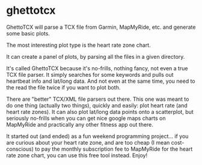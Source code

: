 # ghettotcx

GhettoTCX will parse a TCX file from Garmin, MapMyRide, etc.
and generate some basic plots.

The most interesting plot type is the heart rate zone chart.

It can create a panel of plots, by parsing all the files in a
given directory.


It's called GhettoTCX because it's no-frills, nothing fancy, not even a true
TCX file parser. It simply searches for some keywords and pulls out heartbeat
info and lat/long data. And not even at the same time, you need to the read
the file twice if you want to plot both.

There are "better" TCX/XML file parsers out there.  This one was meant to do
one thing (actually two things), quickly and easily:  plot heart rate (and
heart rate zones).  It can also plot lat/long data points onto a scatterplot,
but seriously no-frills when you can get nice google maps charts on MapMyRide
and practically any other fitness app out there.

It started out (and ended) as a fun weekend programming project... if you are
curious about your heart rate zone, and are too cheap (I mean cost-conscious)
to pay the monthly subscription fee to MapMyRide for the heart rate zone
chart, you can use this free tool instead.  Enjoy!

